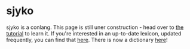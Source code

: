 # sjyko

sjyko is a conlang. This page is still uner construction - head over to [the tutorial](/tutorial) to learn it. If you're interested in an up-to-date lexicon, updated 
frequently, you can find that [here](/lexicon).
There is now a dictionary [here](https://dictionary.sugarfi.repl.co/)!
